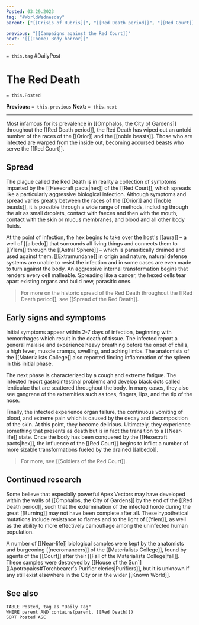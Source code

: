 ```yaml
---
Posted: 03.29.2023
tag: "#WorldWednesday"
parent: ["[[Crisis of Hubris]]", "[[Red Death period]]", "[[Red Court]]", "[[Red Death period City of Gardens]]", "[[Hexecraft pacts]]"]

previous: "[[Campaigns against the Red Court]]"
next: "[[(Theme) Body horror]]"
---
```

`= this.tag` #DailyPost 
# The Red Death
`= this.Posted`

**Previous:** `= this.previous`
**Next:** `= this.next`

---

Most infamous for its prevalence in [[Omphalos, the City of Gardens]] throughout the [[Red Death period]], the Red Death has wiped out an untold number of the races of the [[Orior]] and the [[noble beasts]]. Those who are infected are warped from the inside out, becoming accursed beasts who serve the [[Red Court]].

## Spread

The plague called the Red Death is in reality a collection of symptoms imparted by the [[Hexecraft pacts|hex]] of the [[Red Court]], which spreads like a particularly aggressive biological infection. Although symptoms and spread varies greatly between the races of the [[Orior]] and [[noble beasts]], it is possible through a wide range of methods, including through the air as small droplets, contact with faeces and then with the mouth, contact with the skin or mucus membranes, and blood and all other body fluids.

At the point of infection, the hex begins to take over the host's [[aura]] – a well of [[albedo]] that surrounds all living things and connects them to [[Ylem]] through the [[Astral Sphere]] – which is parasitically drained and used against them. [[Extramundane]] in origin and nature, natural defense systems are unable to resist the infection and in some cases are even made to turn against the body. An aggressive internal transformation begins that renders every cell malleable. Spreading like a cancer, the hexed cells tear apart existing organs and build new, parasitic ones.

> For more on the historic spread of the Red Death throughout the [[Red Death period]], see [[Spread of the Red Death]].

## Early signs and symptoms

Initial symptoms appear within 2-7 days of infection, beginning with hemorrhages which result in the death of tissue. The infected report a general malaise and experience heavy breathing before the onset of chills, a high fever, muscle cramps, swelling, and aching limbs. The anatomists of the [[Materialists College]] also reported finding inflammation of the spleen in this initial phase.

The next phase is characterized by a cough and extreme fatigue. The infected report gastrointestinal problems and develop black dots called lenticulae that are scattered throughout the body. In many cases, they also see gangrene of the extremities such as toes, fingers, lips, and the tip of the nose.

Finally, the infected experience organ failure, the continuous vomiting of blood, and extreme pain which is caused by the decay and decomposition of the skin. At this point, they become delirious. Ultimately, they experience something that presents as death but is in fact the transition to a [[Near-life]] state. Once the body has been conquered by the [[Hexecraft pacts|hex]], the influence of the [[Red Court]] begins to inflict a number of more sizable transformations fueled by the drained [[albedo]].

> For more, see [[Soldiers of the Red Court]].

## Continued research

Some believe that especially powerful Apex Vectors may have developed within the walls of [[Omphalos, the City of Gardens]] by the end of the [[Red Death period]], such that the extermination of the infected horde during the great [[Burning]] may not have been complete after all. These hypothetical mutations include resistance to flames and to the light of [[Ylem]], as well as the ability to more effectively camouflage among the uninfected human population.

A number of [[Near-life]] biological samples were kept by the anatomists and burgeoning [[necromancers]] of the [[Materialists College]], found by agents of the [[Court]] after their [[Fall of the Materialists College|fall]]. These samples were destroyed by [[House of the Sun]] [[Apotropaics#Torchbearer's Purifier clerics|Purifiers]], but it is unknown if any still exist elsewhere in the City or in the wider [[Known World]].

## See also
```dataview
TABLE Posted, tag as "Daily Tag"
WHERE parent AND contains(parent, [[Red Death]])
SORT Posted ASC
```
